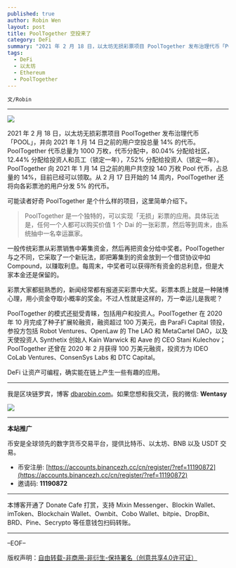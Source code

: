 ```yaml
---
published: true
author: Robin Wen
layout: post
title: PoolTogether 空投来了
category: DeFi
summary: "2021 年 2 月 18 日，以太坊无损彩票项目 PoolTogether 发布治理代币「POOL」，并向 2021 年 1 月 14 日之前的用户空投总量 14% 的代币。PoolTogether 代币总量为 1000 万枚，代币分配中，80.04% 分配给社区，12.44% 分配给投资人和员工（锁定一年），7.52% 分配给投资人（锁定一年）。PoolTogether 向 2021 年 1 月 14 日之前的用户共空投 140 万枚 Pool 代币，占总量的 14%，目前已经可以领取。从 2 月 17 日开始的 14 周内，PoolTogether 还将向各彩票池的用户分发 5% 的代币。DeFi 让资产可编程，确实能在链上产生一些有趣的应用。"
tags:
  - DeFi
  - 以太坊
  - Ethereum
  - PoolTogether
---
```


`文/Robin`

***

![](https://cdn.dbarobin.com/8uuc8wv.png)

2021 年 2 月 18 日，以太坊无损彩票项目 PoolTogether 发布治理代币「POOL」，并向 2021 年 1 月 14 日之前的用户空投总量 14% 的代币。PoolTogether 代币总量为 1000 万枚，代币分配中，80.04% 分配给社区，12.44% 分配给投资人和员工（锁定一年），7.52% 分配给投资人（锁定一年）。PoolTogether 向 2021 年 1 月 14 日之前的用户共空投 140 万枚 Pool 代币，占总量的 14%，目前已经可以领取。从 2 月 17 日开始的 14 周内，PoolTogether 还将向各彩票池的用户分发 5% 的代币。

可能读者好奇 PoolTogether 是个什么样的项目，这里简单介绍下。

> PoolTogether 是一个独特的，可以实现「无损」彩票的应用。具体玩法是，任何一个人都可以购买价值 1 个 Dai 的一张彩票，然后等到周末，由系统抽中一名幸运赢家。

一般传统彩票从彩票销售中筹集资金，然后再把资金分给中奖者。PoolTogether 与之不同，它采取了一个新玩法，即把筹集到的资金放到一个借贷协议中如 Compound，以赚取利息。每周末，中奖者可以获得所有资金的总利息，但是大家本金还是保留的。

彩票大家都挺熟悉的，新闻经常都有报道买彩票中大奖。彩票本质上就是一种赌博心理，用小资金夺取小概率的奖金。不过人性就是这样的，万一幸运儿是我呢？

PoolTogether 的模式还挺受青睐，包括用户和投资人。PoolTogether 在 2020 年 10 月完成了种子扩展轮融资，融资超过 100 万美元，由 ParaFi Capital 领投，参投方包括 Robot Ventures、OpenLaw 的 The LAO 和 MetaCartel DAO，以及天使投资人 Synthetix 创始人 Kain Warwick 和 Aave 的 CEO Stani Kulechov；PoolTogether 还曾在 2020 年 2 月获得 100 万美元融资，投资方为 IDEO CoLab Ventures、ConsenSys Labs 和 DTC Capital。

DeFi 让资产可编程，确实能在链上产生一些有趣的应用。

***

我是区块链罗宾，博客 [dbarobin.com](https://dbarobin.com/)。如果您想和我交流，我的微信: **Wentasy**

![](https://cdn.dbarobin.com/v4yywe2.png)

***

**本站推广**

币安是全球领先的数字货币交易平台，提供比特币、以太坊、BNB 以及 USDT 交易。

* 币安注册: [https://accounts.binancezh.cc/cn/register/?ref=11190872](https://accounts.binancezh.cc/cn/register/?ref=11190872)
* 邀请码: **11190872**

***

本博客开通了 Donate Cafe 打赏，支持 Mixin Messenger、Blockin Wallet、imToken、Blockchain Wallet、Ownbit、Cobo Wallet、bitpie、DropBit、BRD、Pine、Secrypto 等任意钱包扫码转账。

<center>
    <div class="--donate-button"
         data-button-id="f8b9df0d-af9a-460d-8258-d3f435445075"
    ></div>
</center>

***

–EOF–

版权声明：[自由转载-非商用-非衍生-保持署名（创意共享4.0许可证）](http://creativecommons.org/licenses/by-nc-nd/4.0/deed.zh)